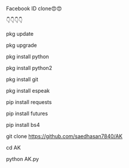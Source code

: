 Facebook ID clone😍😍

👇👇👇👇

pkg update

pkg upgrade

pkg install python 

pkg install python2

pkg install git

pkg install espeak

pip install requests 

pip install futures

pip install bs4

git clone https://github.com/saedhasan7840/AK

cd AK

python AK.py
